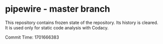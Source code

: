 # pipewire - master branch

This repository contains frozen state of the repository.
Its history is cleared. It is used only for static code
analysis with Codacy.

Commit Time: 1701666383